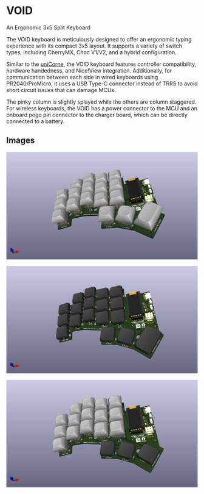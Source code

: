 # VOID
An Ergonomic 3x5 Split Keyboard

The VOID keyboard is meticulously designed to offer an ergonomic typing experience with its compact 3x5 layout. It supports a variety of switch types, including CherryMX, Choc V1/V2, and a hybrid configuration.

Similar to the [uniCorne](/uniCorne), the VOID keyboard features controller compatibility, hardware handedness, and Nice!View integration. Additionally, for communication between each side in wired keyboards using PR2040/ProMicro, it uses a USB Type-C connector instead of TRRS to avoid short circuit issues that can damage MCUs.

The pinky column is slightly splayed while the others are column staggered. For wireless keyboards, the VOID has a power connector to the MCU and an onboard pogo pin connector to the charger board, which can be directly connected to a battery.

## Images
![CherryMX](docs/imgs/VOID-0.6.1-3x5-cherry-mx.png)

![Choc V1/V2](docs/imgs/VOID-0.6.1-3x5-chocolate.png)

![Hybrid](docs/imgs/VOID-0.6.1-3x5-hybrid-mx.png)